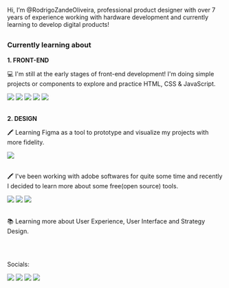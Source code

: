 Hi, I’m @RodrigoZandeOliveira, professional product designer with over 7 years of experience working with hardware development and currently learning to develop digital products!


##
### Currently learning about

**1. FRONT-END**

<div> 
  <p>💻 I'm still at the early stages of front-end development! I'm doing simple projects or components to explore and practice HTML, CSS & JavaScript.</p>
  <img src="https://img.shields.io/badge/Visual_Studio_Code-0078D4?style=for-the-badge&logo=visual%20studio%20code&logoColor=white" target="_blank" />
  <img src="https://img.shields.io/badge/HTML5-E34F26?style=for-the-badge&logo=html5&logoColor=white" target="_blank" />
  <img src="https://img.shields.io/badge/CSS3-1572B6?style=for-the-badge&logo=css3&logoColor=white" target="_blank" />
  <img src="https://img.shields.io/badge/JavaScript-323330?style=for-the-badge&logo=javascript&logoColor=F7DF1E" target="_blank" />
  <img src="https://img.shields.io/badge/GIT-E44C30?style=for-the-badge&logo=git&logoColor=white" target="_blank" />
</div>

<div>&nbsp</div>

**2. DESIGN**
<div>
  <p>🖍 Learning Figma as a tool to prototype and visualize my projects with more fidelity.</p>
  <img src="https://img.shields.io/badge/Figma-F24E1E?style=for-the-badge&logo=figma&logoColor=white" targt="_blank" />

<div>&nbsp</div>
  
  <p>🖍 I've been working with adobe softwares for quite some time and recently I decided to learn more about some free(open source) tools.</p>
  <img src="https://img.shields.io/badge/gimp-5C5543?style=for-the-badge&logo=gimp&logoColor=white" target="_blank" />
  <img src="https://img.shields.io/badge/Inkscape-000000?style=for-the-badge&logo=Inkscape&logoColor=white" target="_blank" />
  <img src="https://img.shields.io/badge/Krita-203759?style=for-the-badge&logo=krita&logoColor=EEF37B" target="_blank" />
</div>

<div>&nbsp</div>

<div>
  <p>📚 Learning more about User Experience, User Interface and Strategy Design.</p>
</div>

<div>&nbsp</div>

##
Socials:
<div>
  <a href="http://linkedin.com/in/rodrigo-zan-de-oliveira-931352119" target="_blank" ><img src="https://img.shields.io/badge/LinkedIn-0077B5?style=for-the-badge&logo=linkedin&logoColor=white" target="_blank"/></a>
  <a href="https://www.behance.net/RodrigoZandeOliveira" target="_blank"><img src="https://img.shields.io/badge/-Behance-blue?style=for-the-badge&logo=behance&logoColor=white" target="_blank"/></a>
  <a href="http://youtube.com/@channel/UCFQ8aay5MPDsirzyjSjs6XA?view_as=subscriber" targt="_blank"><img src="https://img.shields.io/badge/YouTube-FF0000?style=for-the-badge&logo=youtube&logoColor=white" target="_blank" /></a>
  <a href="https://www.udemy.com/user/rodrigo-zan-de-oliviera/" targt="_blank"><img src="https://img.shields.io/badge/Udemy-EC5252?style=for-the-badge&logo=Udemy&logoColor=white" target="_blank" /></a>
</div>

<!---
RodrigoZandeOliveira/RodrigoZandeOliveira is a ✨ special ✨ repository because its `README.md` (this file) appears on your GitHub profile.
You can click the Preview link to take a look at your changes.
--->
